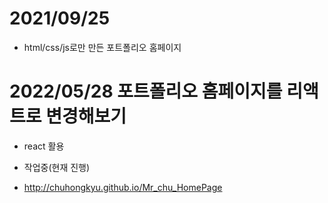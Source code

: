 # 2021/09/25

- html/css/js로만 만든 포트폴리오 홈페이지

# 2022/05/28 포트폴리오 홈페이지를 리액트로 변경해보기

- react 활용
- 작업중(현재 진행)

- http://chuhongkyu.github.io/Mr_chu_HomePage
